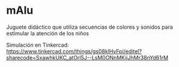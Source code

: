 # mAlu
Juguete didáctico que utiliza secuencias de colores y sonidos para estimular la atención de los niños

Simulación en Tinkercad: https://www.tinkercad.com/things/gs08klHvFpi/editel?sharecode=SxawhkUKC_atOrl5J--LsM0ONnMKijJhMr38nYd61rM
